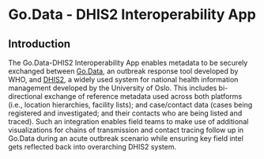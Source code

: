 # Go.Data - DHIS2 Interoperability App

## Introduction

The Go.Data-DHIS2 Interoperability App enables metadata to be securely exchanged between [Go.Data](https://www.who.int/tools/godata), an outbreak response tool developed by WHO, and [DHIS2](https://dhis2.org/), a widely used system for national health information management developed by the University of Oslo. This includes bi-directional exchange of reference metadata used across both platforms (i.e., location hierarchies, facility lists); and case/contact data (cases being registered and investigated; and their contacts who are being listed and traced). Such an integration enables field teams to make use of additional visualizations for chains of transmission and contact tracing follow up in Go.Data during an acute outbreak scenario while ensuring key field intel gets reflected back into overarching DHIS2 system.

###

####
